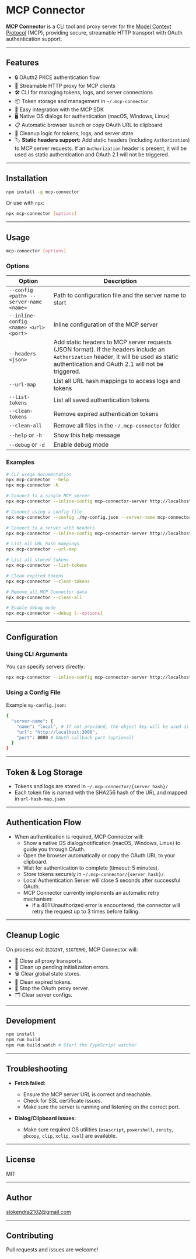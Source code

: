 # MCP Connector

**MCP Connector** is a CLI tool and proxy server for the [Model Context Protocol](https://github.com/modelcontextprotocol) (MCP), providing secure, streamable HTTP transport with OAuth authentication support.

---

## Features

- 🔒 OAuth2 PKCE authentication flow
- 🔗 Streamable HTTP proxy for MCP clients
- 🛠️ CLI for managing tokens, logs, and server connections
- 📦 Token storage and management in `~/.mcp-connector`
- 📝 Easy integration with the MCP SDK
- 🖥️ Native OS dialogs for authentication (macOS, Windows, Linux)
- 📋 Automatic browser launch or copy OAuth URL to clipboard
- 🧹 Cleanup logic for tokens, logs, and server state
- 🏷️ **Static headers support:** Add static headers (including `Authorization`) to MCP server requests. If an `Authorization` header is present, it will be used as static authentication and OAuth 2.1 will not be triggered.

---

## Installation

```bash
npm install -g mcp-connector
```

Or use with `npx`:

```bash
npx mcp-connector [options]
```

---

## Usage

```bash
mcp-connector [options]
```

### Options

| Option                | Description                                               |
|-----------------------|----------------------------------------------------------|
| `--config <path> --server-name <name>`     | Path to configuration file and the server name to start    |
| `--inline-config <name> <url> <port>`       | Inline configuration of the MCP server                    |
| `--headers <json>`    | Add static headers to MCP server requests (JSON format). If the headers include an `Authorization` header, it will be used as static authentication and OAuth 2.1 will not be triggered.  |
| `--url-map`           | List all URL hash mappings to access logs and tokens     |
| `--list-tokens`       | List all saved authentication tokens                     |
| `--clean-tokens`      | Remove expired authentication tokens                     |
| `--clean-all`         | Remove all files in the `~/.mcp-connector` folder          |
| `--help` or `-h`      | Show this help message                                   |
| `--debug` or `-d`     | Enable debug mode                                        |

### Examples

```bash
# CLI usage documentation
npx mcp-connector --help
npx mcp-connector -h

# Connect to a single MCP server
npx mcp-connector --inline-config mcp-connector-server http://localhost:3000

# Connect using a config file
npx mcp-connector --config ./my-config.json --server-name mcp-connector-server

# Connect to a server with headers
npx mcp-connector --inline-config mcp-connector-server http://localhost:3000 --headers '{"header1":"value1","header2":"value2"}'

# List all URL hash mappings
npx mcp-connector --url-map

# List all stored tokens
npx mcp-connector --list-tokens

# Clean expired tokens
npx mcp-connector --clean-tokens

# Remove all MCP Connector data
npx mcp-connector --clean-all

# Enable debug mode
npx mcp-connector --debug [--options]
```

---

## Configuration

### Using CLI Arguments

You can specify servers directly:

```bash
npx mcp-connector --inline-config mcp-connector-server http://localhost:3000
```

### Using a Config File

Example `my-config.json`:

```bash
{
  "server-name": { 
    "name": "local", # If not provided, the object key will be used as the server name
    "url": "http://localhost:3000",
    "port": 8080 # OAuth callback port (optional)
  }
}
```

---

## Token & Log Storage

- Tokens and logs are stored in `~/.mcp-connector/{server_hash}/`
- Each token file is named with the SHA256 hash of the URL and mapped in `url-hash-map.json`

---

## Authentication Flow

- When authentication is required, MCP Connector will:
  - Show a native OS dialog/notification (macOS, Windows, Linux) to guide you through OAuth.
  - Open the browser automatically or copy the OAuth URL to your clipboard.
  - Wait for authentication to complete (timeout: 5 minutes).
  - Store tokens securely in `~/.mcp-connector/{server_hash}/`.
  - Local Authentication Server will close 5 seconds after successful OAuth.
  - MCP Connector currently implements an automatic retry mechanism:  
    - If a 401 Unauthorized error is encountered, the connector will retry the request up to 3 times before failing.

---

## Cleanup Logic

On process exit (`SIGINT`, `SIGTERM`), MCP Connector will:

- 🛑 Close all proxy transports.
- 🧹 Clean up pending initialization errors.
- 🗑️ Clear global state stores.
- 🧽 Clean expired tokens.
- 📴 Stop the OAuth proxy server.
- 🗂️ Clear server configs.

---

## Development

```bash
npm install
npm run build
npm run build:watch # Start the TypeScript watcher
```

---

## Troubleshooting

- **Fetch failed:**  
  - Ensure the MCP server URL is correct and reachable.
  - Check for SSL certificate issues.
  - Make sure the server is running and listening on the correct port.

- **Dialog/Clipboard issues:**  
  - Make sure required OS utilities (`osascript`, `powershell`, `zenity`, `pbcopy`, `clip`, `xclip`, `xsel`) are available.

---

## License

MIT

---

## Author

[slokendra2102@gmail.com](mailto:slokendra2102@gmail.com)

---

## Contributing

Pull requests and issues are welcome!
